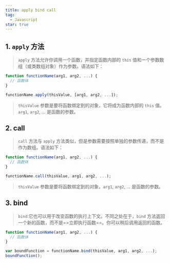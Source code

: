 ```yaml
---
title: apply bind call
tag:
  - Javascript
star: true
---
```


## 1. `apply` 方法

> `apply` 方法允许你调用一个函数，并指定函数内部的 `this` 值和一个参数数组（或类数组对象）作为参数。语法如下：

```js
function functionName(arg1, arg2, ...) {
  // 函数体
}

functionName.apply(thisValue, [arg1, arg2, ...]);
```

> `thisValue` 参数是要将函数绑定到的对象，它将成为函数内部的 `this` 值。`arg1`, `arg2`, ... 是函数的参数。

## 2. call

> `call` 方法与 `apply` 方法类似，但是参数需要按照单独的参数传递，而不是作为数组。语法如下：

```js
function functionName(arg1, arg2, ...) {
  // 函数体
}

functionName.call(thisValue, arg1, arg2, ...);
```

> `thisValue` 参数是要将函数绑定到的对象，`arg1`, `arg2`, ... 是函数的参数。

## 3. bind

> `bind`:它也可以用于改变函数的执行上下文。不同之处在于，`bind` 方法返回一个新的函数，而不是==立即执行函数==。你可以稍后调用返回的函数。

```js
function functionName(arg1, arg2, ...) {
  // 函数体
}

var boundFunction = functionName.bind(thisValue, arg1, arg2, ...);
boundFunction();
```

